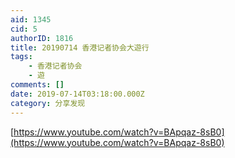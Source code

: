 ```yaml
---
aid: 1345
cid: 5
authorID: 1816
title: 20190714 香港记者协会大遊行
tags:
    - 香港记者协会
    - 遊
comments: []
date: 2019-07-14T03:18:00.000Z
category: 分享发现
---
```


[https://www.youtube.com/watch?v=BApqaz-8sB0](https://www.youtube.com/watch?v=BApqaz-8sB0)
